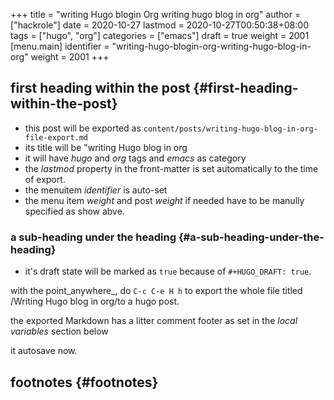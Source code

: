 +++
title = "writing Hugo blogin Org writing hugo blog in org"
author = ["hackrole"]
date = 2020-10-27
lastmod = 2020-10-27T00:50:38+08:00
tags = ["hugo", "org"]
categories = ["emacs"]
draft = true
weight = 2001
[menu.main]
  identifier = "writing-hugo-blogin-org-writing-hugo-blog-in-org"
  weight = 2001
+++

## first heading within the post {#first-heading-within-the-post}

-   this post will be exported as
    `content/posts/writing-hugo-blog-in-org-file-export.md`
-   its title will be "writing Hugo blog in org
-   it will have _hugo_ and _org_ tags and _emacs_ as category
-   the _lastmod_ property in the front-matter is set automatically to the time of export.
-   the menuitem _identifier_ is auto-set
-   the menu item _weight_ and post _weight_ if needed have to be manully specified as show abve.


### a sub-heading under the heading {#a-sub-heading-under-the-heading}

-   it's draft state will be marked as `true` because of `#+HUGO_DRAFT: true`.

with the point\_anywhere\_, do `C-c C-e H h` to export the whole file titled /Writing Hugo blog in org/to a hugo post.

the exported Markdown has a litter comment footer as set in the _local variables_ section below

it autosave now.


## footnotes {#footnotes}
